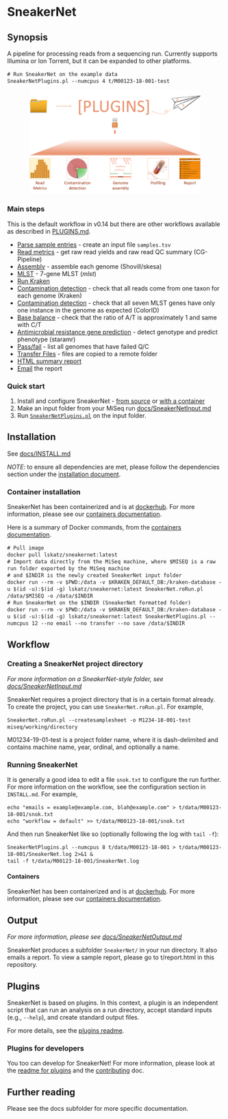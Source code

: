 # SneakerNet

## Synopsis

A pipeline for processing reads from a sequencing run. Currently supports Illumina or Ion Torrent,
but it can be expanded to other platforms.

    # Run SneakerNet on the example data
    SneakerNetPlugins.pl --numcpus 4 t/M00123-18-001-test

<p align='center'>
  <img src='./docs/images/overview.png' alt='SneakerNet workflow' width='400' />
</p>

### Main steps

This is the default workflow in v0.14
but there are other workflows available as described in
[PLUGINS.md](/docs/PLUGINS.md#workflows).
 
* [Parse sample entries](/docs/plugins/sn_detectContamination-kraken.pl.md) - create an input file `samples.tsv`
* [Read metrics](/docs/plugins/addReadMetrics.pl.md) - get raw read yields and raw read QC summary (CG-Pipeline)
* [Assembly](/docs/plugins/assembleAll.pl.md) - assemble each genome (Shovill/skesa)
* [MLST](/docs/plugins/sn_mlst.pl.md) - 7-gene MLST (_mlst_)
* [Run Kraken](/docs/plugins/sn_kraken.pl.md)
* [Contamination detection](/docs/plugins/sn_detectContamination-kraken.pl.md) - check that all reads come from one taxon for each genome (Kraken)
* [Contamination detection](/docs/plugins/sn_detectContamination-mlst.pl.md) - check that all seven MLST genes have only one instance in the genome as expected (ColorID)
* [Base balance](/docs/plugins/baseBalance.pl.md) - check that the ratio of A/T is approximately 1 and same with C/T
* [Antimicrobial resistance gene prediction](/docs/plugins/sn_staramr.pl.md) - detect genotype and predict phenotype (staramr)
* [Pass/fail](/docs/plugins/sn_passfail.pl.md) - list all genomes that have failed Q/C
* [Transfer Files](/docs/plugins/transferFilesToRemoteComputers.pl.md) - files are copied to a remote folder
* [HTML summary report](/docs/plugins/sn_report.pl.md)
* [Email](/docs/plugins/emailWhoever.pl.md) the report

### Quick start

1. Install and configure SneakerNet - [from source](docs/INSTALL.md) or [with a container](docs/CONTAINERS.md)
2. Make an input folder from your MiSeq run [docs/SneakerNetInput.md](docs/SneakerNetInput.md)
3. Run [`SneakerNetPlugins.pl`](docs/SneakerNetPlugins.pl.md) on the input folder.

## Installation

See [docs/INSTALL.md](docs/INSTALL.md)

_NOTE_: to ensure all dependencies are met, please follow
the dependencies section under the [installation document](docs/INSTALL.md).

### Container installation

SneakerNet has been containerized and is at [dockerhub](https://hub.docker.com/repository/docker/lskatz/sneakernet).
For more information, please see our [containers documentation](docs/CONTAINERS.md).

Here is a summary of Docker commands, from the [containers documentation](docs/CONTAINERS.md).

    # Pull image
    docker pull lskatz/sneakernet:latest
    # Import data directly from the MiSeq machine, where $MISEQ is a raw run folder exported by the MiSeq machine
    # and $INDIR is the newly created SneakerNet input folder
    docker run --rm -v $PWD:/data -v $KRAKEN_DEFAULT_DB:/kraken-database -u $(id -u):$(id -g) lskatz/sneakernet:latest SneakerNet.roRun.pl /data/$MISEQ -o /data/$INDIR
    # Run SneakerNet on the $INDIR (SneakerNet formatted folder)
    docker run --rm -v $PWD:/data -v $KRAKEN_DEFAULT_DB:/kraken-database -u $(id -u):$(id -g) lskatz/sneakernet:latest SneakerNetPlugins.pl --numcpus 12 --no email --no transfer --no save /data/$INDIR

## Workflow

### Creating a SneakerNet project directory

_For more information on a SneakerNet-style folder, see [docs/SneakerNetInput.md](docs/SneakerNetInput.md)_

SneakerNet requires a project directory that is in a certain format already.
To create the project, you can use `SneakerNet.roRun.pl`.  For example,

    SneakerNet.roRun.pl --createsamplesheet -o M1234-18-001-test miseq/working/directory

M01234-19-01-test is a project folder name, where it is dash-delimited and contains
machine name, year, ordinal, and optionally a name.

### Running SneakerNet

It is generally a good idea to edit a file `snok.txt` to configure the run further.
For more information on the workflow, see the configuration section in `INSTALL.md`.
For example,

    echo "emails = example@example.com, blah@example.com" > t/data/M00123-18-001/snok.txt
    echo "workflow = default" >> t/data/M00123-18-001/snok.txt

And then run SneakerNet like so (optionally following the log with `tail -f`):

    SneakerNetPlugins.pl --numcpus 8 t/data/M00123-18-001 > t/data/M00123-18-001/SneakerNet.log 2>&1 &
    tail -f t/data/M00123-18-001/SneakerNet.log

#### Containers

SneakerNet has been containerized and is at [dockerhub](https://hub.docker.com/repository/docker/lskatz/sneakernet).
For more information, please see our [containers documentation](docs/CONTAINERS.md).

## Output

_For more information, please see [docs/SneakerNetOutput.md](docs/SneakerNetOutput.md)_

SneakerNet produces a subfolder `SneakerNet/` in your run directory.
It also emails a report. To view a sample report, please go to 
t/report.html
in this repository.

## Plugins

SneakerNet is based on plugins.  In this context, a plugin is an independent script
that can run an analysis on a run directory, accept standard inputs (e.g., `--help`),
and create standard output files.

For more details, see the [plugins readme](docs/PLUGINS.md).

### Plugins for developers

You too can develop for SneakerNet!  For more information, 
please look at the [readme for plugins](docs/PLUGINSDEV.md)
and the [contributing](CONTRIBUTING.md) doc.

## Further reading

Please see the docs subfolder for more specific documentation.

